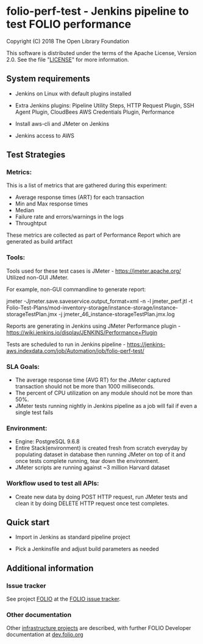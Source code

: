 folio-perf-test - Jenkins pipeline to test FOLIO performance
=================================

Copyright (C) 2018 The Open Library Foundation

This software is distributed under the terms of the Apache License,
Version 2.0. See the file "[LICENSE](LICENSE)" for more information.

System requirements
-------------------

* Jenkins on Linux with default plugins installed

* Extra Jenkins plugins: Pipeline Utility Steps, HTTP Request Plugin, SSH Agent Plugin, CloudBees AWS Credentials Plugin, Performance

* Install aws-cli and JMeter on Jenkins

* Jenkins access to AWS

Test Strategies
---------------
### Metrics:
This is a list of metrics that are gathered during this experiment:

* Average response times (ART) for each transaction
* Min and Max response times
* Median
* Failure rate and errors/warnings in the logs
* Throughtput

These metrics are collected as part of Performance Report which are generated as build artifact

### Tools:
Tools used for these test cases is JMeter - https://jmeter.apache.org/ Utilized non-GUI JMeter.

For example, non-GUI commandline to generate report:

jmeter -Jjmeter.save.saveservice.output_format=xml -n -l jmeter_perf.jtl -t Folio-Test-Plans/mod-inventory-storage/instance-storage/instance-storageTestPlan.jmx -j jmeter_46_instance-storageTestPlan.jmx.log

Reports are generating in Jenkins using JMeter Performance plugin - https://wiki.jenkins.io/display/JENKINS/Performance+Plugin 

Tests are scheduled to run in Jenkins pipeline - https://jenkins-aws.indexdata.com/job/Automation/job/folio-perf-test/
 
### SLA Goals:
* The average response time (AVG RT) for the JMeter captured transaction should not be more than 1000 milliseconds.
* The percent of CPU utilization on any module should not be more than 50%.
* JMeter tests running nightly in Jenkins pipeline as a job will fail if even a single test fails 


### Environment:
* Engine: PostgreSQL 9.6.8
* Entire Stack(environment) is created fresh from scratch everyday by populating dataset in database then running JMeter on top of it and once tests complete running, tear down the environment.
* JMeter scripts are running against ~3 million Harvard dataset

### Workflow used to test all APIs:
* Create new data by doing POST HTTP request, run JMeter tests and clean it by doing DELETE HTTP request once test completes.


Quick start
-----------

* Import in Jenkins as standard pipeline project

* Pick a Jenkinsfile and adjust build parameters as needed

## Additional information

### Issue tracker

See project [FOLIO](https://issues.folio.org/browse/FOLIO)
at the [FOLIO issue tracker](https://dev.folio.org/guidelines/issue-tracker).

### Other documentation

Other [infrastructure projects](https://dev.folio.org/source-code/#other-projects) are described,
with further FOLIO Developer documentation at [dev.folio.org](https://dev.folio.org/)

